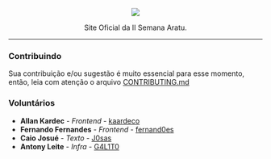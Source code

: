 <p align="center">
  <img src="https://i.imgur.com/BzcKb42.png">
  <p align="center">Site Oficial da II Semana Aratu.</p>
</p>

---

### Contribuindo
Sua contribuição e/ou sugestão é muito essencial para esse momento, então, leia com atenção o arquivo [CONTRIBUTING.md](CONTRIBUTING.md)

### Voluntários
* **Allan Kardec** - *Frontend* - [kaardeco](https://github.com/kaardeco)
* **Fernando Fernandes** - *Frontend* - [fernand0es](https://github.com/fernand0es)
* **Caio Josué** - *Texto* - [J0sas](https://github.com/J0sas)
* **Antony Leite** - *Infra* - [G4L1T0](https://github.com/G4L1T0)


